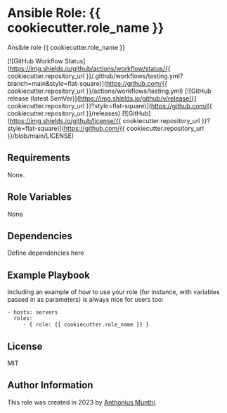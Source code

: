 Ansible Role: {{ cookiecutter.role_name }}
=========

Ansible role {{ cookiecutter.role_name }}

[![GitHub Workflow Status](https://img.shields.io/github/actions/workflow/status/{{ cookiecutter.repository_url }}/.github/workflows/testing.yml?branch=main&style=flat-square)](https://github.com/{{ cookiecutter.repository_url }}/actions/workflows/testing.yml)
[![GitHub release (latest SemVer)](https://img.shields.io/github/v/release/{{ cookiecutter.repository_url }}?style=flat-square)](https://github.com/{{ cookiecutter.repository_url }}/releases)
[![GitHub](https://img.shields.io/github/license/{{ cookiecutter.repository_url }}?style=flat-square)](https://github.com/{{ cookiecutter.repository_url }}/blob/main/LICENSE)

Requirements
------------

None.

Role Variables
--------------

None

Dependencies
------------

Define dependencies here

Example Playbook
----------------

Including an example of how to use your role (for instance, with variables passed in as parameters) is always nice for users too:

    - hosts: servers
      roles:
         - { role: {{ cookiecutter.role_name }} }

License
-------

MIT

Author Information
------------------

This role was created in 2023 by [Anthonius Munthi](https://itstoni.com).
